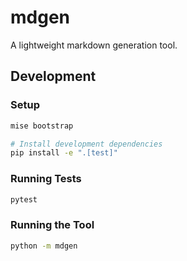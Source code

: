 # mdgen

A lightweight markdown generation tool.

## Development

### Setup

```bash
mise bootstrap

# Install development dependencies
pip install -e ".[test]"
```

### Running Tests

```bash
pytest
```

### Running the Tool

```bash
python -m mdgen
```
